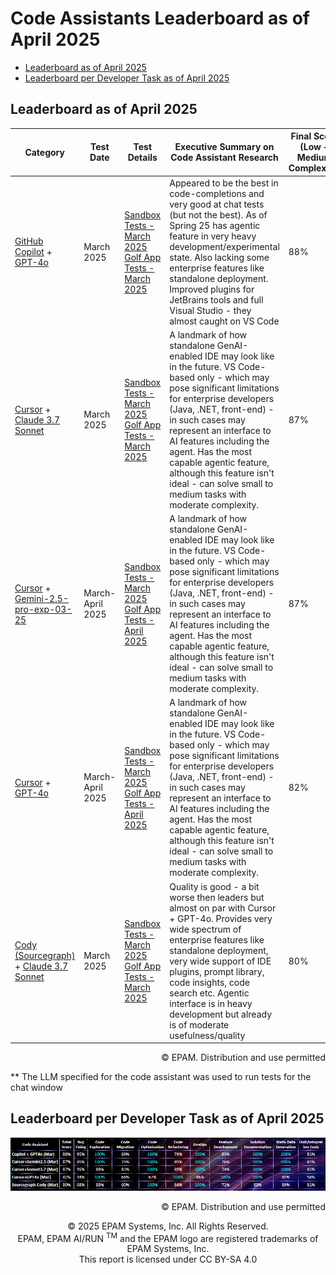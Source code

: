 # Code Assistants Leaderboard as of April 2025

- [Leaderboard as of April 2025](#leaderboard-as-of-april-2025)
- [Leaderboard per Developer Task as of April 2025](#leaderboard-per-developer-task-as-of-april-2025)

## Leaderboard as of April 2025

| Category                                                                                                                                   | Test Date    | Test Details                                                                                                                                                                                         | Executive Summary on Code Assistant Research                                                                                                                                                                                                                                                                                                                                                                 | Final Score (Low + Medium Complexity) | Low Complexity only | Medium Complexity Only |
|--------------------------------------------------------------------------------------------------------------------------------------------|--------------|------------------------------------------------------------------------------------------------------------------------------------------------------------------------------------------------------|--------------------------------------------------------------------------------------------------------------------------------------------------------------------------------------------------------------------------------------------------------------------------------------------------------------------------------------------------------------------------------------------------------------|-----------------------------------|-----------------|--------------------|
| [GitHub Copilot](https://github.com/features/copilot) + [GPT-4o](https://platform.openai.com/docs/models/gpt-4o)                           | March 2025   | [Sandbox Tests - March 2025](reports/copilot/2025/copilot-gpt4o-sandbox-tests-march-2025.md) <br> [Golf App Tests - March 2025](reports/copilot/2025/copilot-gpt4o-golf-app-tests-march-2025.md)     | Appeared to be the best in code-completions and very good at chat tests (but not the best). As of Spring 25 has agentic feature in very heavy development/experimental state. Also lacking some enterprise features like standalone deployment. Improved plugins for JetBrains tools and full Visual Studio - they almost caught on VS Code                                                                  | 88%                               | 89%             | 80%                |
| [Cursor](https://www.cursor.com/) + [Claude 3.7 Sonnet](https://www.anthropic.com/news/claude-3.7-sonnet)                                  | March 2025   | [Sandbox Tests - March 2025](reports/cursor/2025/cursor-sonnet3.7-sandbox-tests-march-2025.md) <br> [Golf App Tests - March 2025](reports/cursor/2025/cursor-sonnet3.7-golf-app-tests-march-2025.md) | A landmark of how standalone GenAI-enabled IDE may look like in the future. VS Code-based only - which may pose significant limitations for enterprise developers (Java, .NET, front-end) - in such cases may represent an interface to AI features including the agent. Has the most capable agentic feature, although this feature isn't ideal - can solve small to medium tasks with moderate complexity. | 87%                               | 88%             | 80%                |
| [Cursor](https://www.cursor.com/) + [Gemini-2.5-pro-exp-03-25](https://cloud.google.com/gemini/docs/overview)                              | March-April 2025 | [Sandbox Tests - March 2025](reports/cursor/2025/cursor-gemini2.5-sandbox-tests-march-2025.md) <br> [Golf App Tests - April 2025](reports/cursor/2025/cursor-gemini2.5-golf-app-tests-april-2025.md) | A landmark of how standalone GenAI-enabled IDE may look like in the future. VS Code-based only - which may pose significant limitations for enterprise developers (Java, .NET, front-end) - in such cases may represent an interface to AI features including the agent. Has the most capable agentic feature, although this feature isn't ideal - can solve small to medium tasks with moderate complexity. | 87%                               | 87%             | 88%                |
| [Cursor](https://www.cursor.com/) + [GPT-4o](https://platform.openai.com/docs/models/gpt-4o)                                               | March-April 2025 | [Sandbox Tests - March 2025](reports/cursor/2025/cursor-gpt4o-sandbox-tests-march-2025.md) <br> [Golf App Tests - April 2025](reports/cursor/2025/cursor-gpt4o-golf-app-tests-april-2025.md)         | A landmark of how standalone GenAI-enabled IDE may look like in the future. VS Code-based only - which may pose significant limitations for enterprise developers (Java, .NET, front-end) - in such cases may represent an interface to AI features including the agent. Has the most capable agentic feature, although this feature isn't ideal - can solve small to medium tasks with moderate complexity.                                                                                                                                                                                                                                                                                                                                                                                                              | 82%                               | 83%             | 76%                |
| [Cody (Sourcegraph)](https://sourcegraph.com/cody) + [Claude 3.7 Sonnet](https://www.anthropic.com/news/claude-3.7-sonnet)                 | March 2025   | [Sandbox Tests - March 2025](reports/sourcegraph-cody/2025/cody-sonnet3.7-sandbox-tests-march-2025.md) <br> [Golf App Tests - March 2025](reports/sourcegraph-cody/2025/cody-sonnet3.7-golf-app-tests-march-2025.md)         | Quality is good - a bit worse then leaders but almost on par with Cursor + GPT-4o. Provides very wide spectrum of enterprise features like standalone deployment, very wide support of IDE plugins, prompt library, code insights, code search etc. Agentic interface is in heavy development but already is of moderate usefulness/quality                                                                                                                                                                                                                                                                                                                                                                                                             | 80%                               | 81%             | 80%                |

<div style='text-align: right;'> © EPAM. Distribution and use permitted </div>

** The LLM specified for the code assistant was used to run tests for the chat window

## Leaderboard per Developer Task as of April 2025
![code-assistants-performance-dec-2024.png](../../images/sandbox-test/code-assistants-performance-engineering-benchmark-detailed-apr-25.png)

<div style='text-align: right;'> © EPAM. Distribution and use permitted </div>

<p style="text-align: center;">    © 2025 EPAM Systems, Inc. All Rights Reserved.<br/>    EPAM, EPAM AI/RUN <sup>TM</sup> and the EPAM logo are registered trademarks of EPAM Systems, Inc.<br>    This report is licensed under CC BY-SA 4.0<br/></p>

